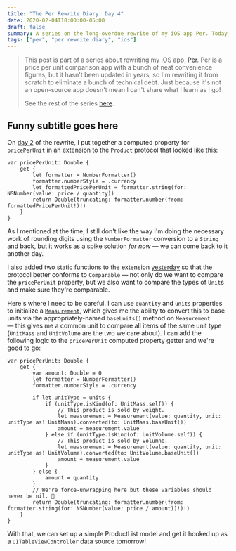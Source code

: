 ```yaml
---
title: "The Per Rewrite Diary: Day 4"
date: 2020-02-04T18:00:00-05:00
draft: false
summary: A series on the long-overdue rewrite of my iOS app Per. Today, we're digging deeper into the main product model's initializer.
tags: ["per", "per rewrite diary", "ios"]
---
```


> This post is part of a series about rewriting my iOS app, [Per]. Per is a price per unit comparison app with a bunch of neat convenience figures, but it hasn't been updated in years, so I'm rewriting it from scratch to eliminate a bunch of technical debt. Just because it's not an open-source app doesn't mean I can't share what I learn as I go!
> 
> See the rest of the series [here].

## Funny subtitle goes here

On [day 2] of the rewrite, I put together a computed property for `pricePerUnit` in an extension to the `Product` protocol that looked like this:

```
var pricePerUnit: Double {
    get {
        let formatter = NumberFormatter()
        formatter.numberStyle = .currency
        let formattedPricePerUnit = formatter.string(for: NSNumber(value: price / quantity))
        return Double(truncating: formatter.number(from: formattedPricePerUnit!)!)
    }
}
```

As I mentioned at the time, I still don't like the way I'm doing the necessary work  of rounding digits using the `NumberFormatter` conversion to a `String` and back, but it works as a spike solution _for now_ — we can come back to it another day.

I also added two static functions to the extension [yesterday] so that the protocol better conforms to `Comparable` — not only do we want to compare the `pricePerUnit` property, but we also want to compare the types of `Unit`s and make sure they're comparable.

Here's where I need to be careful. I can use `quantity` and `units` properties to initialize a [`Measurement`], which gives me the ability to convert this to base units via the appropriately-named `baseUnits()` method on `Measurement` — this gives me a common unit to compare all items of the same unit type (`UnitMass` and `UnitVolume` are the two we care about). I can add the following logic to the `pricePerUnit` computed property getter and we're good to go:

```
var pricePerUnit: Double {
    get {
        var amount: Double = 0
        let formatter = NumberFormatter()
        formatter.numberStyle = .currency
        
        if let unitType = units {
            if (unitType.isKind(of: UnitMass.self)) {
                // This product is sold by weight.
                let measurement = Measurement(value: quantity, unit: unitType as! UnitMass).converted(to: UnitMass.baseUnit())
                amount = measurement.value
            } else if (unitType.isKind(of: UnitVolume.self)) {
                // This product is sold by volumne.
                let measurement = Measurement(value: quantity, unit: unitType as! UnitVolume).converted(to: UnitVolume.baseUnit())
                amount = measurement.value
            }
        } else {
            amount = quantity
        }
        // We're force-unwrapping here but these variables should never be nil. 😬
        return Double(truncating: formatter.number(from: formatter.string(for: NSNumber(value: price / amount))!)!)
    }
}
```

With that, we can set up a simple ProductList model and get it hooked up as a `UITableViewController` data source tomorrow!

[Per]: https://droppedbits.com/apps/per
[here]: /tags/per-rewrite-diary/
[`Measurement`]: https://developer.apple.com/documentation/foundation/units_and_measurement
[day 2]: /post/per-diaries-day-2/
[yesterday]: /post/per-diaries-day-3/